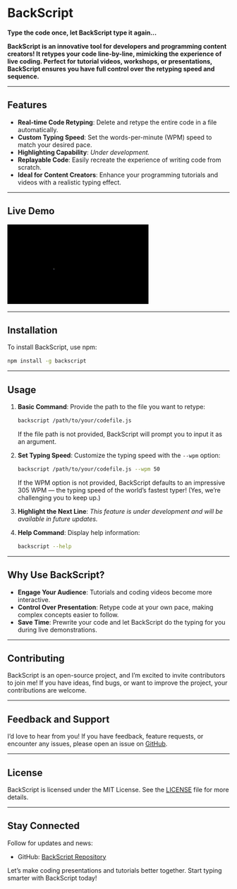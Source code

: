 # BackScript

**Type the code once, let BackScript type it again...**

**BackScript is an innovative tool for developers and programming content creators! It retypes your code line-by-line, mimicking the experience of live coding. Perfect for tutorial videos, workshops, or presentations, BackScript ensures you have full control over the retyping speed and sequence.**

---

## Features

- **Real-time Code Retyping**: Delete and retype the entire code in a file automatically.
- **Custom Typing Speed**: Set the words-per-minute (WPM) speed to match your desired pace.
- **Highlighting Capability**: _Under development._
- **Replayable Code**: Easily recreate the experience of writing code from scratch.
- **Ideal for Content Creators**: Enhance your programming tutorials and videos with a realistic typing effect.

---

## Live Demo

![Live Demo](DEMO.gif)

---

## Installation

To install BackScript, use npm:

```bash
npm install -g backscript
```

---

## Usage

1. **Basic Command**:
   Provide the path to the file you want to retype:

   ```bash
   backscript /path/to/your/codefile.js
   ```

   If the file path is not provided, BackScript will prompt you to input it as an argument.

2. **Set Typing Speed**:
   Customize the typing speed with the `--wpm` option:

   ```bash
   backscript /path/to/your/codefile.js --wpm 50
   ```

   If the WPM option is not provided, BackScript defaults to an impressive 305 WPM — the typing speed of the world’s fastest typer! (Yes, we’re challenging you to keep up.)

3. **Highlight the Next Line**:
   _This feature is under development and will be available in future updates._

4. **Help Command**:
   Display help information:

   ```bash
   backscript --help
   ```

---

## Why Use BackScript?

- **Engage Your Audience**: Tutorials and coding videos become more interactive.
- **Control Over Presentation**: Retype code at your own pace, making complex concepts easier to follow.
- **Save Time**: Prewrite your code and let BackScript do the typing for you during live demonstrations.

---

## Contributing

BackScript is an open-source project, and I’m excited to invite contributors to join me! If you have ideas, find bugs, or want to improve the project, your contributions are welcome.

---

## Feedback and Support

I’d love to hear from you! If you have feedback, feature requests, or encounter any issues, please open an issue on [GitHub](https://github.com/your-username/backscript/issues).

---

## License

BackScript is licensed under the MIT License. See the [LICENSE](LICENSE) file for more details.

---

## Stay Connected

Follow for updates and news:

- GitHub: [BackScript Repository](https://github.com/SonetAD/backscript)

Let’s make coding presentations and tutorials better together. Start typing smarter with BackScript today!
